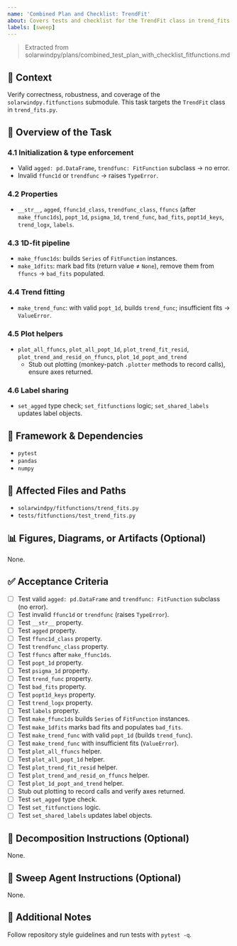```yaml
---
name: 'Combined Plan and Checklist: TrendFit'
about: Covers tests and checklist for the TrendFit class in trend_fits.py.
labels: [sweep]
---
```


> Extracted from solarwindpy/plans/combined_test_plan_with_checklist_fitfunctions.md

## 🧠 Context

Verify correctness, robustness, and coverage of the `solarwindpy.fitfunctions` submodule. This task targets the `TrendFit` class in `trend_fits.py`.

## 🎯 Overview of the Task

### 4.1 Initialization & type enforcement

- Valid `agged: pd.DataFrame`, `trendfunc: FitFunction` subclass → no error.
- Invalid `ffunc1d` or `trendfunc` → raises `TypeError`.

### 4.2 Properties

- `__str__`, `agged`, `ffunc1d_class`, `trendfunc_class`, `ffuncs` (after `make_ffunc1ds`),
  `popt_1d`, `psigma_1d`, `trend_func`, `bad_fits`, `popt1d_keys`, `trend_logx`, `labels`.

### 4.3 1D-fit pipeline

- `make_ffunc1ds`: builds `Series` of `FitFunction` instances.
- `make_1dfits`: mark bad fits (return value ≠ `None`), remove them from `ffuncs` → `bad_fits` populated.

### 4.4 Trend fitting

- `make_trend_func`: with valid `popt_1d`, builds `trend_func`; insufficient fits → `ValueError`.

### 4.5 Plot helpers

- `plot_all_ffuncs`, `plot_all_popt_1d`, `plot_trend_fit_resid`,
  `plot_trend_and_resid_on_ffuncs`, `plot_1d_popt_and_trend`
  - Stub out plotting (monkey-patch `.plotter` methods to record calls), ensure axes returned.

### 4.6 Label sharing

- `set_agged` type check; `set_fitfunctions` logic; `set_shared_labels` updates label objects.

## 🔧 Framework & Dependencies

- `pytest`
- `pandas`
- `numpy`

## 📂 Affected Files and Paths

- `solarwindpy/fitfunctions/trend_fits.py`
- `tests/fitfunctions/test_trend_fits.py`

## 📊 Figures, Diagrams, or Artifacts (Optional)

None.

## ✅ Acceptance Criteria

- [ ] Test valid `agged: pd.DataFrame` and `trendfunc: FitFunction` subclass (no error).
- [ ] Test invalid `ffunc1d` or `trendfunc` (raises `TypeError`).
- [ ] Test `__str__` property.
- [ ] Test `agged` property.
- [ ] Test `ffunc1d_class` property.
- [ ] Test `trendfunc_class` property.
- [ ] Test `ffuncs` after `make_ffunc1ds`.
- [ ] Test `popt_1d` property.
- [ ] Test `psigma_1d` property.
- [ ] Test `trend_func` property.
- [ ] Test `bad_fits` property.
- [ ] Test `popt1d_keys` property.
- [ ] Test `trend_logx` property.
- [ ] Test `labels` property.
- [ ] Test `make_ffunc1ds` builds `Series` of `FitFunction` instances.
- [ ] Test `make_1dfits` marks bad fits and populates `bad_fits`.
- [ ] Test `make_trend_func` with valid `popt_1d` (builds `trend_func`).
- [ ] Test `make_trend_func` with insufficient fits (`ValueError`).
- [ ] Test `plot_all_ffuncs` helper.
- [ ] Test `plot_all_popt_1d` helper.
- [ ] Test `plot_trend_fit_resid` helper.
- [ ] Test `plot_trend_and_resid_on_ffuncs` helper.
- [ ] Test `plot_1d_popt_and_trend` helper.
- [ ] Stub out plotting to record calls and verify axes returned.
- [ ] Test `set_agged` type check.
- [ ] Test `set_fitfunctions` logic.
- [ ] Test `set_shared_labels` updates label objects.

## 🧩 Decomposition Instructions (Optional)

None.

## 🤖 Sweep Agent Instructions (Optional)

None.

## 💬 Additional Notes

Follow repository style guidelines and run tests with `pytest -q`.
